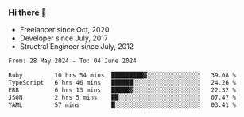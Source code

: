 ### Hi there 👋

- Freelancer since Oct, 2020
- Developer since July, 2017
- Structral Engineer since July, 2012

<!--START_SECTION:waka-->

```txt
From: 28 May 2024 - To: 04 June 2024

Ruby         10 hrs 54 mins  █████████▓░░░░░░░░░░░░░░░   39.08 %
TypeScript   6 hrs 46 mins   ██████░░░░░░░░░░░░░░░░░░░   24.26 %
ERB          6 hrs 13 mins   █████▓░░░░░░░░░░░░░░░░░░░   22.32 %
JSON         2 hrs 5 mins    ██░░░░░░░░░░░░░░░░░░░░░░░   07.47 %
YAML         57 mins         █░░░░░░░░░░░░░░░░░░░░░░░░   03.41 %
```

<!--END_SECTION:waka-->
